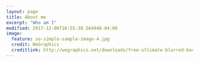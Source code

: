```yaml
---
layout: page
title: About me
excerpt: "Who am I"
modified: 2017-12-06T16:55:38.564948-04:00
image:
  feature: so-simple-sample-image-4.jpg
  credit: WeGraphics
  creditlink: http://wegraphics.net/downloads/free-ultimate-blurred-background-pack/
---
```


